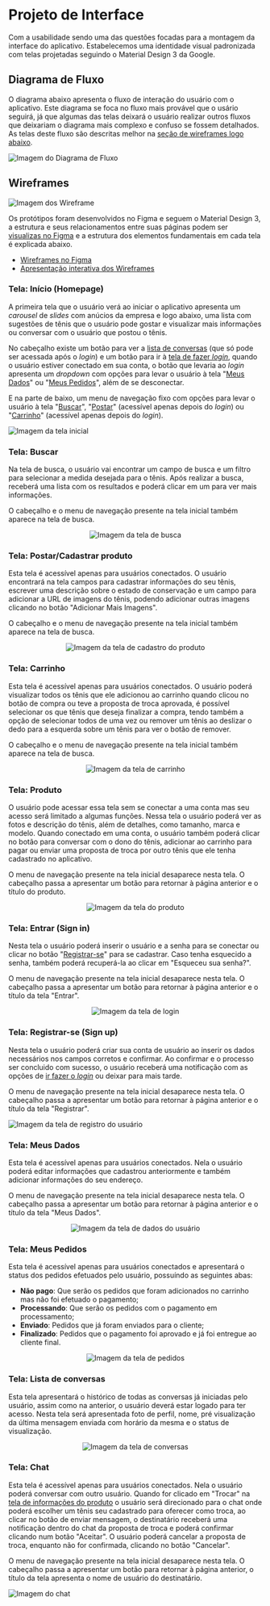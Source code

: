 
# Projeto de Interface

 Com a usabilidade sendo uma das questões focadas para a montagem da interface do aplicativo. Estabelecemos uma identidade visual padronizada com telas projetadas seguindo o Material Design 3 da Google.

## Diagrama de Fluxo

O diagrama abaixo apresenta o fluxo de interação do usuário com o aplicativo. Este diagrama se foca no fluxo mais provável que o usário seguirá, já que algumas das telas deixará o usuário realizar outros fluxos que deixariam o diagrama mais complexo e confuso se fossem detalhados. As telas deste fluxo são descritas melhor na [seção de wireframes logo abaixo](#wireframes).

![Imagem do Diagrama de Fluxo](img/diagrama-de-fluxo.jpg)


## Wireframes

![Imagem dos Wireframe](img/Wireframes/wireframes.png)

Os protótipos foram desenvolvidos no Figma e seguem o Material Design 3, a estrutura e seus relacionamentos entre suas páginas podem ser [visualizas no Figma](https://www.figma.com/proto/DsketTFONtcTTb3mKTRZzn/Wireframes) e a estrutura dos elementos fundamentais em cada tela é explicada abaixo.

 - [Wireframes no Figma](https://www.figma.com/file/DsketTFONtcTTb3mKTRZzn/Wireframes)
 - [Apresentação interativa dos Wireframes](https://www.figma.com/proto/DsketTFONtcTTb3mKTRZzn/Wireframes)

### Tela: Início (Homepage)

A primeira tela que o usuário verá ao iniciar o aplicativo apresenta um *carousel* de *slides* com anúcios da empresa e logo abaixo, uma lista com sugestões de tênis que o usuário pode gostar e visualizar mais informações ou conversar com o usuário que postou o tênis.

No cabeçalho existe um botão para ver a [lista de conversas](#tela-lista-de-conversas) (que só pode ser acessada após o *login*) e um botão para ir à [tela de fazer *login*](#tela-entrar-sign-in), quando o usuário estiver conectado em sua conta, o botão que levaria ao *login* apresenta um *dropdown* com opções para levar o usuário à tela "[Meus Dados](#tela-meus-dados)" ou "[Meus Pedidos](#tela-meus-pedidos)", além de se desconectar.

E na parte de baixo, um menu de navegação fixo com opções para levar o usuário à tela "[Buscar](#tela-buscar)", "[Postar](#tela-postarcadastrar-produto)" (acessível apenas depois do *login*) ou "[Carrinho](#tela-carrinho)" (acessível apenas depois do *login*).

![Imagem da tela inicial](img/Wireframes/inicio.png)

### Tela: Buscar

Na tela de busca, o usuário vai encontrar um campo de busca e um filtro para selecionar a medida desejada para o tênis. Após realizar a busca, receberá uma lista com os resultados e poderá clicar em um para ver mais informações.

 O cabeçalho e o menu de navegação presente na tela inicial também aparece na tela de busca.

<div align="center">
    <img src="img/Wireframes/buscar.png" alt="Imagem da tela de busca">
</div>

### Tela: Postar/Cadastrar produto

Esta tela é acessível apenas para usuários conectados. O usuário encontrará na tela campos para cadastrar informações do seu tênis, escrever uma descrição sobre o estado de conservação e um campo para adicionar a URL de imagens do tênis, podendo adicionar outras imagens clicando no botão "Adicionar Mais Imagens".

O cabeçalho e o menu de navegação presente na tela inicial também aparece na tela de busca.

<div align="center">
    <img src="img/Wireframes/postar-tenis.png" alt="Imagem da tela de cadastro do produto">
</div>

### Tela: Carrinho

Esta tela é acessível apenas para usuários conectados. O usuário poderá visualizar todos os tênis que ele adicionou ao carrinho quando clicou no botão de compra ou teve a proposta de troca aprovada, é possível selecionar os que tênis que deseja finalizar a compra, tendo também a opção de selecionar todos de uma vez ou remover um tênis ao deslizar o dedo para a esquerda sobre um tênis para ver o botão de remover.

O cabeçalho e o menu de navegação presente na tela inicial também aparece na tela de busca.

<div align="center">
    <img src="img/Wireframes/carrinho.png" alt="Imagem da tela de carrinho">
</div>

### Tela: Produto

O usuário pode acessar essa tela sem se conectar a uma conta mas seu acesso será limitado a algumas funções. Nessa tela o usuário poderá ver as fotos e descrição do tênis, além de detalhes, como tamanho, marca e modelo. Quando conectado em uma conta, o usuário também poderá clicar no botão para conversar com o dono do tênis, adicionar ao carrinho para pagar ou enviar uma proposta de troca por outro tênis que ele tenha cadastrado no aplicativo.

O menu de navegação presente na tela inicial desaparece nesta tela. O cabeçalho passa a apresentar um botão para retornar à página anterior e o título do produto.

<div align="center">
    <img src="img/Wireframes/produto.png" alt="Imagem da tela do produto">
</div>

### Tela: Entrar (Sign in)

Nesta tela o usuário poderá inserir o usuário e a senha para se conectar ou clicar no botão "[Registrar-se](#tela-registrar-se-sign-up)" para se cadastrar. Caso tenha esquecido a senha, também poderá recuperá-la ao clicar em "Esqueceu sua senha?".

O menu de navegação presente na tela inicial desaparece nesta tela. O cabeçalho passa a apresentar um botão para retornar à página anterior e o título da tela "Entrar".

<div align="center">
    <img src="img/Wireframes/entrar.png" alt="Imagem da tela de login">
</div>

### Tela: Registrar-se (Sign up)

Nesta tela o usuário poderá criar sua conta de usuário ao inserir os dados necessários nos campos corretos e confirmar. Ao confirmar e o processo ser concluido com sucesso, o usuário receberá uma notificação com as opções de [ir fazer o *login*](#tela-entrar-sign-in) ou deixar para mais tarde.

O menu de navegação presente na tela inicial desaparece nesta tela. O cabeçalho passa a apresentar um botão para retornar à página anterior e o título da tela "Registrar".

![Imagem da tela de registro do usuário](img/Wireframes/registrar.png)

### Tela: Meus Dados

Esta tela é acessível apenas para usuários conectados. Nela o usuário poderá editar informações que cadastrou anteriormente e também adicionar informações do seu endereço.

O menu de navegação presente na tela inicial desaparece nesta tela. O cabeçalho passa a apresentar um botão para retornar à página anterior e o título da tela "Meus Dados".

<div align="center">
    <img src="img/Wireframes/meus-dados.png" alt="Imagem da tela de dados do usuário">
</div>

### Tela: Meus Pedidos

Esta tela é acessível apenas para usuários conectados e apresentará o status dos pedidos efetuados pelo usuário, possuíndo as seguintes abas:
* **Não pago**: Que serão os pedidos que foram adicionados no carrinho mas não foi efetuado o pagamento;
* **Processando**: Que serão os pedidos com o pagamento em processamento;
* **Enviado**: Pedidos que já foram enviados para o cliente;
* **Finalizado**: Pedidos que o pagamento foi aprovado e já foi entregue ao cliente final.

<div align="center">
    <img src="img/Wireframes/pedidos.png" alt="Imagem da tela de pedidos">
</div>

### Tela: Lista de conversas
Esta tela apresentará o histórico de todas as conversas já iniciadas pelo usuário, assim como na anterior, o usuário deverá estar logado para ter acesso. Nesta tela será apresentada foto de perfil, nome, pré visualização da última mensagem enviada com horário da mesma e o status de visualização.

<div align="center">
    <img src="img/Wireframes/lista-de-conversas.png" alt="Imagem da tela de conversas">
</div>


### Tela: Chat

Esta tela é acessível apenas para usuários conectados. Nela o usuário poderá conversar com outro usuário. Quando for clicado em "Trocar" na [tela de informações do produto](#tela-produto) o usuário será direcionado para o chat onde poderá escolher um tênis seu cadastrado para oferecer como troca, ao clicar no botão de enviar mensagem, o destinatário receberá uma notificação dentro do chat da proposta de troca e poderá confirmar clicando num botão "Aceitar". O usuário poderá cancelar a proposta de troca, enquanto não for confirmada, clicando no botão "Cancelar".

O menu de navegação presente na tela inicial desaparece nesta tela. O cabeçalho passa a apresentar um botão para retornar à página anterior, o título da tela apresenta o nome de usuário do destinatário.

![Imagem do chat](img/Wireframes/chat.png)
